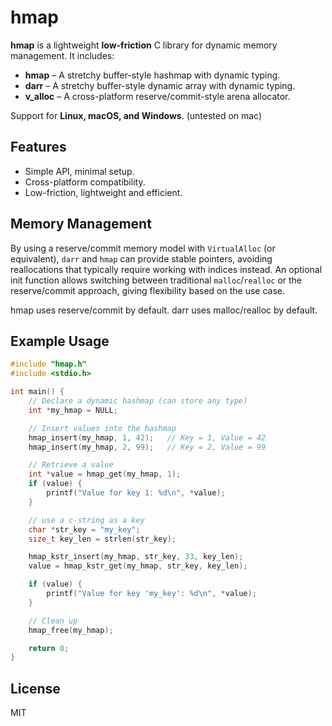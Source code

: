 # hmap

**hmap** is a lightweight **low-friction** C library for dynamic memory management. It includes:

- **hmap** – A stretchy buffer-style hashmap with dynamic typing.
- **darr** – A stretchy buffer-style dynamic array with dynamic typing.
- **v_alloc** – A cross-platform reserve/commit-style arena allocator.

Support for **Linux, macOS, and Windows**. (untested on mac)

## Features

- Simple API, minimal setup.
- Cross-platform compatibility.
- Low-friction, lightweight and efficient.

## Memory Management

By using a reserve/commit memory model with `VirtualAlloc` (or equivalent), `darr` and `hmap` can provide stable pointers, avoiding reallocations that typically require working with indices instead. An optional init function allows switching between traditional `malloc`/`realloc` or the reserve/commit approach, giving flexibility based on the use case.

hmap uses reserve/commit by default.
darr uses malloc/realloc by default.

## Example Usage

```c
#include "hmap.h"
#include <stdio.h>

int main() {
    // Declare a dynamic hashmap (can store any type)
    int *my_hmap = NULL;

    // Insert values into the hashmap
    hmap_insert(my_hmap, 1, 42);   // Key = 1, Value = 42
    hmap_insert(my_hmap, 2, 99);   // Key = 2, Value = 99

    // Retrieve a value
    int *value = hmap_get(my_hmap, 1);
    if (value) {
        printf("Value for key 1: %d\n", *value);
    }

    // use a c-string as a key
    char *str_key = "my_key";
    size_t key_len = strlen(str_key);

    hmap_kstr_insert(my_hmap, str_key, 33, key_len);
    value = hmap_kstr_get(my_hmap, str_key, key_len);

    if (value) {
        printf("Value for key 'my_key': %d\n", *value);
    }

    // Clean up
    hmap_free(my_hmap);

    return 0;
}
```

## License

MIT